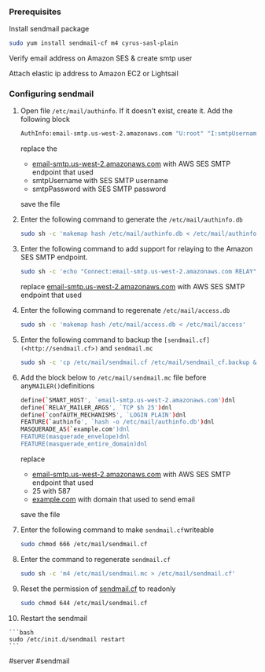 ### Prerequisites

Install sendmail package

```bash
sudo yum install sendmail-cf m4 cyrus-sasl-plain
```

Verify email address on Amazon SES & create smtp user

Attach elastic ip address to Amazon EC2 or Lightsail

### Configuring sendmail

1.  Open file `/etc/mail/authinfo`. If it doesn't exist, create it. Add the following block
    
    ```bash
    AuthInfo:email-smtp.us-west-2.amazonaws.com "U:root" "I:smtpUsername" "P:smtpPassword" "M:PLAIN"
    ```
    
    replace the
    
    -   [email-smtp.us-west-2.amazonaws.com](http://email-smtp.us-west-2.amazonaws.com) with AWS SES SMTP endpoint that used
    -   smtpUsername with SES SMTP username
    -   smtpPassword with SES SMTP password
    
    save the file
    
2.  Enter the following command to generate the `/etc/mail/authinfo.db`
    
    ```bash
    sudo sh -c 'makemap hash /etc/mail/authinfo.db < /etc/mail/authinfo'
    ```
    
3.  Enter the following command to add support for relaying to the Amazon SES SMTP endpoint.
    
    ```bash
    sudo sh -c 'echo "Connect:email-smtp.us-west-2.amazonaws.com RELAY" >> /etc/mail/access'
    ```
    
    replace [email-smtp.us-west-2.amazonaws.com](http://email-smtp.us-west-2.amazonaws.com) with AWS SES SMTP endpoint that used
    
4.  Enter the following command to regerenate `/etc/mail/access.db`
    
    ```bash
    sudo sh -c 'makemap hash /etc/mail/access.db < /etc/mail/access'
    ```
    
5.  Enter the following command to backup the `[sendmail.cf](<http://sendmail.cf>)` and `sendmail.mc`
    
    ```bash
    sudo sh -c 'cp /etc/mail/sendmail.cf /etc/mail/sendmail_cf.backup && cp /etc/mail/sendmail.mc /etc/mail/sendmail_mc.backup'
    ```
    
6.  Add the block below to `/etc/mail/sendmail.mc` file before any`MAILER()`definitions
    
    ```bash
    define(`SMART_HOST', `email-smtp.us-west-2.amazonaws.com')dnl
    define(`RELAY_MAILER_ARGS', `TCP $h 25')dnl
    define(`confAUTH_MECHANISMS', `LOGIN PLAIN')dnl
    FEATURE(`authinfo', `hash -o /etc/mail/authinfo.db')dnl
    MASQUERADE_AS(`example.com')dnl
    FEATURE(masquerade_envelope)dnl
    FEATURE(masquerade_entire_domain)dnl
    ```
    
    replace
    
    -   [email-smtp.us-west-2.amazonaws.com](http://email-smtp.us-west-2.amazonaws.com) with AWS SES SMTP endpoint that used
    -   25 with 587
    -   [example.com](http://example.com) with domain that used to send email
    
    save the file
    
7.  Enter the following command to make `sendmail.cf`writeable
    
    ```bash
    sudo chmod 666 /etc/mail/sendmail.cf
    ```
    
8.  Enter the command to regenerate `sendmail.cf`
    
    ```bash
    sudo sh -c 'm4 /etc/mail/sendmail.mc > /etc/mail/sendmail.cf'
    ```
    
9.  Reset the permission of [sendmail.cf](http://sendmail.cf) to readonly
    
    ```bash
    sudo chmod 644 /etc/mail/sendmail.cf
    ```
    
10.  Restart the sendmail
    
    ```bash
    sudo /etc/init.d/sendmail restart
    ```
	
#server #sendmail